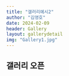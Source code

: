 ```yaml
---
title: "갤러리예시2"
author: "김영호"
date: 2024-02-09
header: Gallery
layout: gallerydetail
img: "Gallery1.jpg"
---
```


## 갤러리 오픈